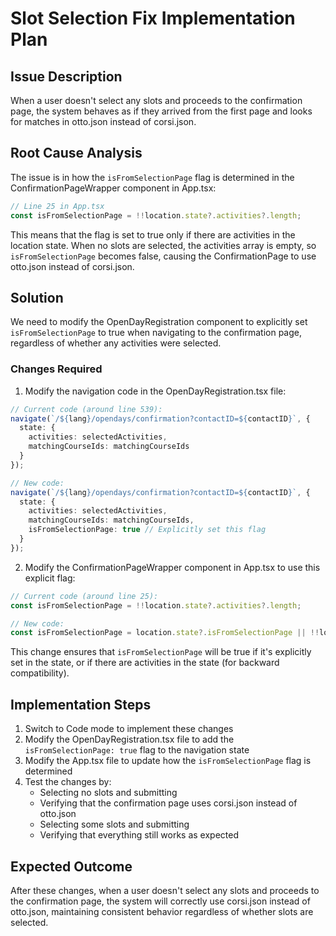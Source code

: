 # Slot Selection Fix Implementation Plan

## Issue Description

When a user doesn't select any slots and proceeds to the confirmation page, the system behaves as if they arrived from the first page and looks for matches in otto.json instead of corsi.json.

## Root Cause Analysis

The issue is in how the `isFromSelectionPage` flag is determined in the ConfirmationPageWrapper component in App.tsx:

```typescript
// Line 25 in App.tsx
const isFromSelectionPage = !!location.state?.activities?.length;
```

This means that the flag is set to true only if there are activities in the location state. When no slots are selected, the activities array is empty, so `isFromSelectionPage` becomes false, causing the ConfirmationPage to use otto.json instead of corsi.json.

## Solution

We need to modify the OpenDayRegistration component to explicitly set `isFromSelectionPage` to true when navigating to the confirmation page, regardless of whether any activities were selected.

### Changes Required

1. Modify the navigation code in the OpenDayRegistration.tsx file:

```typescript
// Current code (around line 539):
navigate(`/${lang}/opendays/confirmation?contactID=${contactID}`, {
  state: {
    activities: selectedActivities,
    matchingCourseIds: matchingCourseIds
  }
});

// New code:
navigate(`/${lang}/opendays/confirmation?contactID=${contactID}`, {
  state: {
    activities: selectedActivities,
    matchingCourseIds: matchingCourseIds,
    isFromSelectionPage: true // Explicitly set this flag
  }
});
```

2. Modify the ConfirmationPageWrapper component in App.tsx to use this explicit flag:

```typescript
// Current code (around line 25):
const isFromSelectionPage = !!location.state?.activities?.length;

// New code:
const isFromSelectionPage = location.state?.isFromSelectionPage || !!location.state?.activities?.length;
```

This change ensures that `isFromSelectionPage` will be true if it's explicitly set in the state, or if there are activities in the state (for backward compatibility).

## Implementation Steps

1. Switch to Code mode to implement these changes
2. Modify the OpenDayRegistration.tsx file to add the `isFromSelectionPage: true` flag to the navigation state
3. Modify the App.tsx file to update how the `isFromSelectionPage` flag is determined
4. Test the changes by:
   - Selecting no slots and submitting
   - Verifying that the confirmation page uses corsi.json instead of otto.json
   - Selecting some slots and submitting
   - Verifying that everything still works as expected

## Expected Outcome

After these changes, when a user doesn't select any slots and proceeds to the confirmation page, the system will correctly use corsi.json instead of otto.json, maintaining consistent behavior regardless of whether slots are selected.